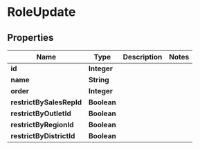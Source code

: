 # RoleUpdate

## Properties
Name | Type | Description | Notes
------------ | ------------- | ------------- | -------------
**id** | **Integer** |  | 
**name** | **String** |  | 
**order** | **Integer** |  | 
**restrictBySalesRepId** | **Boolean** |  | 
**restrictByOutletId** | **Boolean** |  | 
**restrictByRegionId** | **Boolean** |  | 
**restrictByDistrictId** | **Boolean** |  | 
